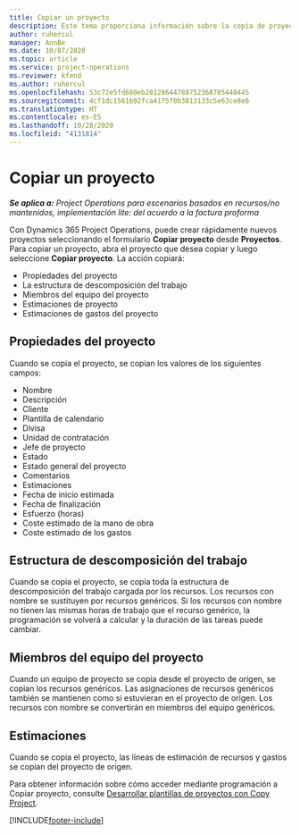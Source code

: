 ```yaml
---
title: Copiar un proyecto
description: Este tema proporciona información sobre la copia de proyectos en Dynamics 365 Project Operations.
author: ruhercul
manager: AnnBe
ms.date: 10/07/2020
ms.topic: article
ms.service: project-operations
ms.reviewer: kfend
ms.author: ruhercul
ms.openlocfilehash: 53c72e5fd680eb28128644788752368705440445
ms.sourcegitcommit: 4cf1dc1561b92fca4175f0b3813133c5e63ce8e6
ms.translationtype: HT
ms.contentlocale: es-ES
ms.lasthandoff: 10/28/2020
ms.locfileid: "4131814"
---
```

# <a name="copy-a-project"></a>Copiar un proyecto

_**Se aplica a:** Project Operations para escenarios basados en recursos/no mantenidos, implementación lite: del acuerdo a la factura proforma_

Con Dynamics 365 Project Operations, puede crear rápidamente nuevos proyectos seleccionando el formulario **Copiar proyecto** desde **Proyectos**. Para copiar un proyecto, abra el proyecto que desea copiar y luego seleccione **Copiar proyecto**. La acción copiará:

- Propiedades del proyecto
- La estructura de descomposición del trabajo
- Miembros del equipo del proyecto
- Estimaciones de proyecto
- Estimaciones de gastos del proyecto

## <a name="project-properties"></a>Propiedades del proyecto

Cuando se copia el proyecto, se copian los valores de los siguientes campos:

- Nombre
- Descripción
- Cliente
- Plantilla de calendario
- Divisa
- Unidad de contratación
- Jefe de proyecto
- Estado
- Estado general del proyecto
- Comentarios
- Estimaciones
- Fecha de inicio estimada
- Fecha de finalización
- Esfuerzo (horas)
- Coste estimado de la mano de obra
- Coste estimado de los gastos

## <a name="work-breakdown-structure"></a>Estructura de descomposición del trabajo

Cuando se copia el proyecto, se copia toda la estructura de descomposición del trabajo cargada por los recursos. Los recursos con nombre se sustituyen por recursos genéricos. Si los recursos con nombre no tienen las mismas horas de trabajo que el recurso genérico, la programación se volverá a calcular y la duración de las tareas puede cambiar.

## <a name="project-team-members"></a>Miembros del equipo del proyecto

Cuando un equipo de proyecto se copia desde el proyecto de origen, se copian los recursos genéricos. Las asignaciones de recursos genéricos también se mantienen como si estuvieran en el proyecto de origen. Los recursos con nombre se convertirán en miembros del equipo genéricos.

## <a name="estimates"></a>Estimaciones

Cuando se copia el proyecto, las líneas de estimación de recursos y gastos se copian del proyecto de origen. 

Para obtener información sobre cómo acceder mediante programación a Copiar proyecto, consulte [Desarrollar plantillas de proyectos con Copy Project](dev-copy-project.md).


[!INCLUDE[footer-include](../includes/footer-banner.md)]